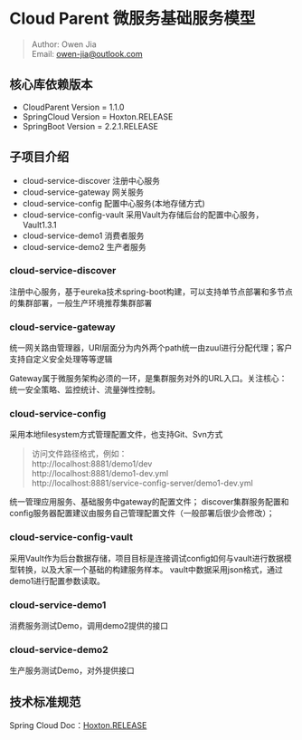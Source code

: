 # Cloud Parent 微服务基础服务模型

> Author: Owen Jia    
  Email:  owen-jia@outlook.com

## 核心库依赖版本
- CloudParent Version = 1.1.0
- SpringCloud Version = Hoxton.RELEASE
- SpringBoot Version = 2.2.1.RELEASE

## 子项目介绍

- cloud-service-discover 注册中心服务
- cloud-service-gateway 网关服务
- cloud-service-config 配置中心服务(本地存储方式)
- cloud-service-config-vault 采用Vault为存储后台的配置中心服务，Vault1.3.1
- cloud-service-demo1 消费者服务
- cloud-service-demo2 生产者服务

### cloud-service-discover

注册中心服务，基于eureka技术spring-boot构建，可以支持单节点部署和多节点的集群部署，一般生产环境推荐集群部署

### cloud-service-gateway

统一网关路由管理器，URI层面分为内外两个path统一由zuul进行分配代理；客户支持自定义安全处理等等逻辑

Gateway属于微服务架构必须的一环，是集群服务对外的URL入口。关注核心：统一安全策略、监控统计、流量弹性控制。

### cloud-service-config

采用本地filesystem方式管理配置文件，也支持Git、Svn方式

> 访问文件路径格式，例如：    
  http://localhost:8881/demo1/dev    
  http://localhost:8881/demo1-dev.yml       
  http://localhost:8881/service-config-server/demo1-dev.yml  

统一管理应用服务、基础服务中gateway的配置文件； discover集群服务配置和config服务器配置建议由服务自己管理配置文件（一般部署后很少会修改）；

### cloud-service-config-vault

采用Vault作为后台数据存储，项目目标是连接调试config如何与vault进行数据模型转换，以及大家一个基础的构建服务样本。
vault中数据采用json格式，通过demo1进行配置参数读取。

### cloud-service-demo1

消费服务测试Demo，调用demo2提供的接口

### cloud-service-demo2

生产服务测试Demo，对外提供接口

## 技术标准规范

Spring Cloud Doc：[Hoxton.RELEASE](https://cloud.spring.io/spring-cloud-static/Hoxton.RELEASE/reference/html/spring-cloud.html)

